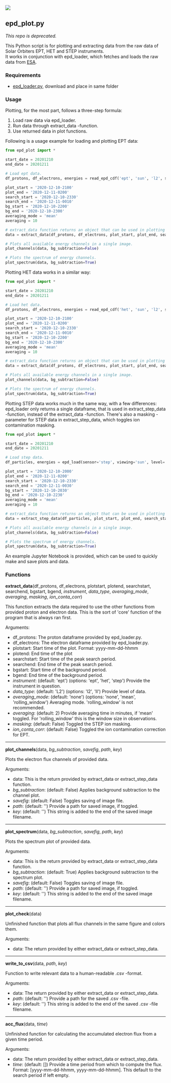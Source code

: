 ![](https://i.imgur.com/VbfxACB.png)

## epd_plot.py

*This repo is deprecated.*

This Python script is for plotting and extracting data from the raw data of Solar Orbiters EPT, HET and STEP instruments. <br>
It works in conjunction with epd_loader, which fetches and loads the raw data from [ESA](http://soar.esac.esa.int/soar).

### Requirements

* [epd_loader.py](https://github.com/jgieseler/solo-loader), download and place in same folder

### Usage

Plotting, for the most part, follows a three-step formula:
1. Load raw data via epd_loader.
2. Run data through extract_data -function.
3. Use returned data in plot functions.

Following is a usage example for loading and plotting EPT data:

```python
from epd_plot import *

start_date = 20201210
end_date = 20201211

# Load ept data.
df_protons, df_electrons, energies = read_epd_cdf('ept', 'sun', 'l2', start_date, end_date, path='~/solo/data/', autodownload=True)

plot_start = '2020-12-10-2100'
plot_end = '2020-12-11-0200'
search_start = '2020-12-10-2330'
search_end = '2020-12-11-0010'
bg_start = '2020-12-10-2200'
bg_end = '2020-12-10-2300'
averaging_mode = 'mean'
averaging = 10

# extract_data function returns an object that can be used in plotting functions as input.
data = extract_data(df_protons, df_electrons, plot_start, plot_end, search_start, search_end, bg_start, bg_end, instrument='ept', data_type='l2', averaging_mode=averaging_mode, averaging=averaging)

# Plots all available energy channels in a single image.
plot_channels(data, bg_subtraction=False)

# Plots the spectrum of energy channels.
plot_spectrum(data, bg_subtraction=True)
```

Plotting HET data works in a similar way:

```python
from epd_plot import *

start_date = 20201210
end_date = 20201211

# Load het data.
df_protons, df_electrons, energies = read_epd_cdf('het', 'sun', 'l2', start_date, end_date, path='~/solo/data/', autodownload=True)

plot_start = '2020-12-10-2100'
plot_end = '2020-12-11-0200'
search_start = '2020-12-10-2330'
search_end = '2020-12-11-0010'
bg_start = '2020-12-10-2200'
bg_end = '2020-12-10-2300'
averaging_mode = 'mean'
averaging = 10

# extract_data function returns an object that can be used in plotting functions as input.
data = extract_data(df_protons, df_electrons, plot_start, plot_end, search_start, search_end, bg_start, bg_end, instrument='het', data_type='l2', averaging_mode=averaging_mode, averaging=averaging)

# Plots all available energy channels in a single image.
plot_channels(data, bg_subtraction=False)

# Plots the spectrum of energy channels.
plot_spectrum(data, bg_subtraction=True)
```
Plotting STEP data works much in the same way, with a few differences: epd_loader only returns a single dataframe, that is used in extract_step_data -function, instead of the extract_data -function. There's also a masking -parameter for STEP data in extract_step_data, which toggles ion contamination masking.

```python
from epd_plot import *

start_date = 20201210
end_date = 20201211

# Load step data.
df_particles, energies = epd_load(sensor='step', viewing='sun', level='l2', startdate=start_date, enddate=end_date, path='~/solo/data/', autodownload=True)

plot_start = '2020-12-10-2000'
plot_end = '2020-12-11-0200'
search_start = '2020-12-10-2330'
search_end = '2020-12-11-0030'
bg_start = '2020-12-10-2030'
bg_end = '2020-12-10-2230'
averaging_mode = 'mean'
averaging = 10

# extract_data function returns an object that can be used in plotting functions as input.
data = extract_step_data(df_particles, plot_start, plot_end, search_start, search_end, bg_start, bg_end, instrument='step', data_type='l2', averaging_mode=averaging_mode, averaging=averaging, masking=True)

# Plots all available energy channels in a single image.
plot_channels(data, bg_subtraction=False)

# Plots the spectrum of energy channels.
plot_spectrum(data, bg_subtraction=True)
```

An example Jupyter Notebook is provided, which can be used to quickly make and save plots and data.

### Functions

**extract_data**(df_protons, df_electrons, plotstart, plotend, searchstart, searchend, bgstart, bgend, *instrument*, *data_type*, *averaging_mode*, *averaging*, *masking*, *ion_conta_corr*)

This function extracts the data required to use the other functions from provided proton and electron data. This is the sort of 'core' function of the program that is always ran first.

Arguments:
- df_protons: The proton dataframe provided by epd_loader.py.
- df_electrons: The electron dataframe provided by epd_loader.py.
- plotstart: Start time of the plot. Format: yyyy-mm-dd-hhmm
- plotend: End time of the plot
- searchstart: Start time of the peak search period.
- searchend: End time of the peak search period.
- bgstart: Start time of the background period.
- bgend: End time of the background period.
- *instrument*: (default: 'ept') (options: 'ept', 'het', 'step') Provide the instrument in question.
- *data_type*: (default: 'L2') (options: 'l2', 'll') Provide level of data.
- *averaging_mode*: (default: 'none') (options: 'none', 'mean', 'rolling_window') Averaging mode. 'rolling_window' is not recommended.
- *averaging*: (default: 2) Provide averaging time in minutes, if 'mean' toggled. For 'rolling_window' this is the window size in observations.
- *masking*: (default: False) Toggled the STEP ion masking.
- *ion_conta_corr*: (default: False) Toggled the ion contamination correction for EPT.

---
**plot_channels**(data, *bg_subtraction*, *savefig*, *path*, *key*)

Plots the electron flux channels of provided data.

Arguments:
- data: This is the return provided by extract_data or extract_step_data function.
- *bg_subtraction*: (default: False) Applies background subtraction to the channel plot.
- *savefig*: (default: False) Toggles saving of image file.
- *path*: (default: '') Provide a path for saved image, if toggled.
- *key*: (default: '') This string is added to the end of the saved image filename.

---
**plot_spectrum**(data, *bg_subtraction*, *savefig*, *path*, *key*)

Plots the spectrum plot of provided data.

Arguments:
- data: This is the return provided by extract_data or extract_step_data function.
- *bg_subtraction*: (default: True) Applies background subtraction to the spectrum plot.
- *savefig*: (default: False) Toggles saving of image file.
- *path*: (default: '') Provide a path for saved image, if toggled.
- *key*: (default: '') This string is added to the end of the saved image filename.

---
**plot_check**(data)

Unfinished function that plots all flux channels in the same figure and colors them.

Arguments:
- data: The return provided by either extract_data or extract_step_data.

---
**write_to_csv**(data, *path*, *key*)

Function to write relevant data to a human-readable .csv -format.

Arguments:
- data: The return provided by either extract_data or extract_step_data.
- *path*: (default: '') Provide a path for the saved .csv -file.
- *key*: (default: '') This string is added to the end of the saved .csv -file filename. 

---
**acc_flux**(data, *time*)

Unfinished function for calculating the accumulated electron flux from a given time period.

Arguments:
- data: The return provided by either extract_data or extract_step_data.
- *time*: (default: []) Provide a time period from which to compute the flux. Format: [yyyy-mm-dd-hhmm, yyyy-mm-dd-hhmm]. This default to the search period if left empty.

